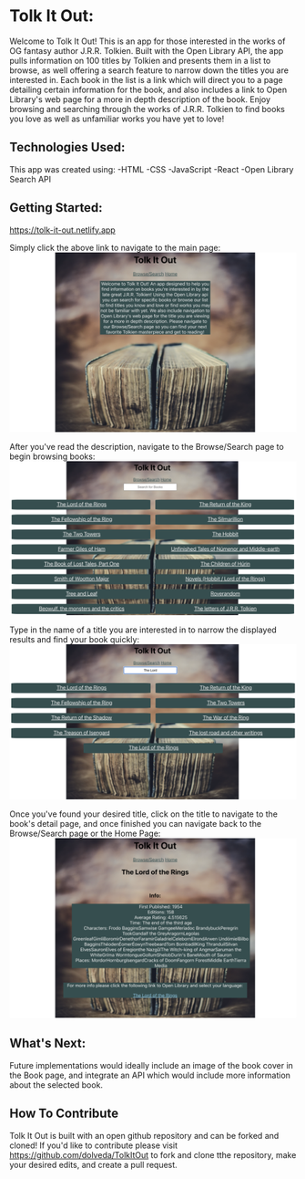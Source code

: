 # Tolk It Out:
Welcome to Tolk It Out! This is an app for those interested in the works of OG fantasy author J.R.R. Tolkien. Built with the Open Library API, the app pulls information on 100 titles by Tolkien and presents them in a list to browse, as well offering a search feature to narrow down the titles you are interested in. Each book in the list is a link which will direct you to a page detailing certain information for the book, and also includes a link to Open Library's web page for a more in depth description of the book. Enjoy browsing and searching through the works of J.R.R. Tolkien to find books you love as well as unfamiliar works you have yet to love!

## Technologies Used: 
This app was created using:
    -HTML
    -CSS
    -JavaScript
    -React 
    -Open Library Search API

## Getting Started:
https://tolk-it-out.netlify.app 

Simply click the above link to navigate to the main page:
![main](./screenshots/TIO-Main.png)

After you've read the description, navigate to the Browse/Search page to begin browsing books:
![browse](./screenshots/TIO-Browse.png)

Type in the name of a title you are interested in to narrow the displayed results and find your book quickly:
![search](./screenshots/TIO-Search.png)

Once you've found your desired title, click on the title to navigate to the book's detail page, and once finished you can navigate back to the Browse/Search page or the Home Page:
![book](./screenshots/TIO-Book.png)

## What's Next:
Future implementations would ideally include an image of the book cover in the Book page, and integrate an API which would include more information about the selected book.

## How To Contribute
Tolk It Out is built with an open github repository and can be forked and cloned!  If you'd like  to contribute please visit https://github.com/dolveda/TolkItOut to fork and clone tthe repository, make your desired edits, and create a pull request.
